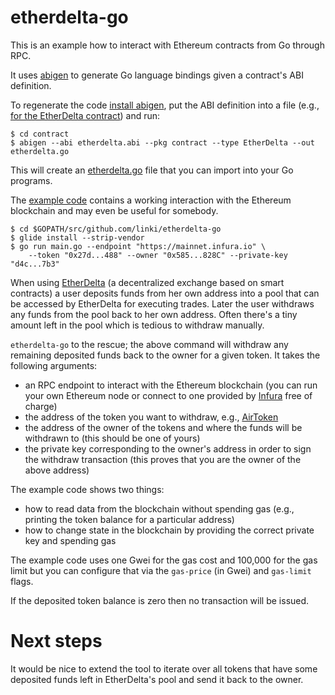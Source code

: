 # etherdelta-go

This is an example how to interact with Ethereum contracts from Go through RPC.

It uses [abigen](https://github.com/ethereum/go-ethereum/tree/v1.7.2/cmd/abigen)
to generate Go language bindings given a contract's ABI definition.

To regenerate the code [install abigen](https://github.com/ethereum/go-ethereum/tree/v1.7.2#building-the-source), put the ABI definition into a file (e.g., [for the EtherDelta contract](https://etherscan.io/address/0x8d12a197cb00d4747a1fe03395095ce2a5cc6819#code)) and run:

```console
$ cd contract
$ abigen --abi etherdelta.abi --pkg contract --type EtherDelta --out etherdelta.go
```

This will create an [etherdelta.go](contract/etherdelta.go) file that you can import into your Go programs.

The [example code](main.go) contains a working interaction with the Ethereum blockchain and may even be useful for somebody.

```console
$ cd $GOPATH/src/github.com/linki/etherdelta-go
$ glide install --strip-vendor
$ go run main.go --endpoint "https://mainnet.infura.io" \
    --token "0x27d...488" --owner "0x585...828C" --private-key "d4c...7b3"
```

When using [EtherDelta](https://etherdelta.com/) (a decentralized exchange based on smart contracts) a user deposits funds from her own address into a pool that can be accessed by EtherDelta for executing trades. Later the user withdraws any funds from the pool back to her own address. Often there's a tiny amount left in the pool which is tedious to withdraw manually.

`etherdelta-go` to the rescue; the above command will withdraw any remaining deposited funds back to the owner for a given token. It takes the following arguments:
* an RPC endpoint to interact with the Ethereum blockchain (you can run your own Ethereum node or connect to one provided by [Infura](https://infura.io/) free of charge)
* the address of the token you want to withdraw, e.g., [AirToken](https://etherscan.io/token/0x27dce1ec4d3f72c3e457cc50354f1f975ddef488)
* the address of the owner of the tokens and where the funds will be withdrawn to (this should be one of yours)
* the private key corresponding to the owner's address in order to sign the withdraw transaction (this proves that you are the owner of the above address)

The example code shows two things:

* how to read data from the blockchain without spending gas (e.g., printing the token balance for a particular address)
* how to change state in the blockchain by providing the correct private key and spending gas

The example code uses one Gwei for the gas cost and 100,000 for the gas limit but you can configure that via the `gas-price` (in Gwei) and `gas-limit` flags.

If the deposited token balance is zero then no transaction will be issued.

# Next steps

It would be nice to extend the tool to iterate over all tokens that have some deposited funds left in EtherDelta's pool and send it back to the owner.
